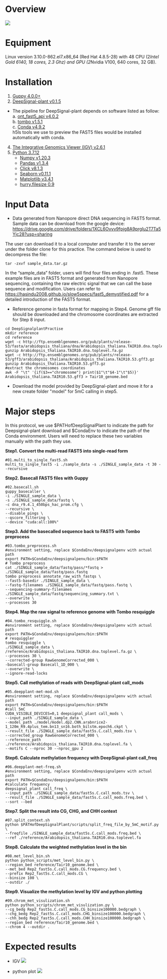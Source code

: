 # Overview
![](https://i.bmp.ovh/imgs/2022/07/15/a391a1e5c274bdf7.png)

# Equipment 

Linux version 3.10.0-862.el7.x86_64 (Red Hat 4.8.5-28) with 48 CPU (2*Intel Gold 6140, 18 cores, 2.3 Ghz) and GPU (2*Nvidia V100, 640 cores, 32 GB).

# Installation
1.	[Guppy 4.0.0+](https://timkahlke.github.io/LongRead_tutorials/BS_G.html)
2.	[DeepSignal-plant v0.1.5](https://github.com/PengNi/DeepSignal-plant)
* The pipeline for DeepSignal-plant depends on software listed as follow:  
  a.	[ont_fast5_api v4.0.2](https://github.com/nanoporetech/ont_fast5_api)  
  b.	[tombo v1.5.1](https://github.com/nanoporetech/tombo)  
  c.	[Conda v4.9.2](https://docs.conda.io/en/latest/)  
h5ls tools we use to preview the FAST5 files would be installed automatically with conda.
4.  [The Integrative Genomics Viewer (IGV) v2.6.1](https://software.broadinstitute.org/software/igv/)
5.  [Python 3.7.12](https://www.python.org/)
	* [Numpy v1.20.3](https://numpy.org/)
	* [Pandas v1.3.4](https://pandas.pydata.org/)
	* [Click v8.1.3](https://click.palletsprojects.com/en/8.1.x/)
	* [Seaborn v0.11.1](https://seaborn.pydata.org/)
	* [Matplotlib v3.4.1](https://matplotlib.org/)
	* [hurry.filesize 0.9](https://pypi.org/project/hurry.filesize/)

# Input Data

* Data generated from Nanopore direct DNA sequencing in FAST5 format.
Sample data can be download from the google device:   
https://drive.google.com/drive/folders/1XCL6Ovvv9fpjg8A9prgIu2T7Ta5Yjc28?usp=sharing

The user can download it to a local computer and transfer it to the server under the folder clone for this practice. The command below is used to decompress the file:

```
tar -zxvf sample_data.tar.gz 
```

In the “sample_data” folder, users will find four files ending in .fast5. These example files are in FAST5 format and generated from Nanopore sequencing, containing the raw electric signal that we can call the base sequence and modification. Users can refer to https://hasindu2008.github.io/slow5specs/fast5_demystified.pdf for a detailed introduction of the FAST5 format.

* Reference genome in fasta format for mapping in Step4. Genome gff file should be downloaded and the chromosome coordinates are extracted for Step 8 input.
```
cd DeepSignalplantPractise
mkdir reference
cd reference
wget -c http://ftp.ensemblgenomes.org/pub/plants/release-53/fasta/arabidopsis_thaliana/dna/Arabidopsis_thaliana.TAIR10.dna.toplevel.fa.gz 
gunzip Arabidopsis_thaliana.TAIR10.dna.toplevel.fa.gz
wget -c http://ftp.ensemblgenomes.org/pub/plants/release-53/gff3/arabidopsis_thaliana/Arabidopsis_thaliana.TAIR10.53.gff3.gz 
gunzip Arabidopsis_thaliana.TAIR10.53.gff3.gz
#extract the chromosomes coordinates
awk -F "\t" '{if($3=="chromosome") print($1"\t"$4-1"\t"$5)}' Arabidopsis_thaliana.TAIR10.53.gff3 > Tair10_genome.bed
```

* Download the model provided by DeepSignal-plant and move it for a new create folder "model" for 5mC calling in step5.

# Major steps 

In this protocol, we use $PATHofDeepSignalPlant to indicate the path for Deepsignal-plant download and $CondaEnv to indicate the path of the Conda environment. Users will need to replace these two variables manually with the path they use.

**Step1. Convert the multi-read FAST5 into single-read form**
```
#01.multi_to_single_fast5.sh
multi_to_single_fast5 -i ./sample_data -s ./SINGLE_sample_data -t 30 --recursive
```

**Step2. Basecall FAST5 files with Guppy**

```
#02.basecall.sh
guppy_basecaller \
-i ./SINGLE_sample_data \
-s ./SINGLE_sample_data/fastq \
-c dna_r9.4.1_450bps_hac_prom.cfg \
--recursive \
--disable_pings \
--qscore_filtering \
--device "cuda:all:100%"
```

**Step3. Add the basecalled sequence back to FAST5 with Tombo preprocess**

```
#03.tombo_preprocess.sh
#environment setting, replace $CondaEnv/deepsignalpenv with actual path
export PATH=$CondaEnv/deepsignalpenv/bin:$PATH
# Tombo preprocess
cat ./SINGLE_sample_data/fastq/pass/*fastq > ./SINGLE_sample_data/fastq/pass.fastq
tombo preprocess annotate_raw_with_fastqs \
--fast5-basedir ./SINGLE_sample_data \
--fastq-filenames ./SINGLE_sample_data/fastq/pass.fastq \
--sequencing-summary-filenames ./SINGLE_sample_data/fastq/sequencing_summary.txt \
--overwrite \
--processes 30
```
**Step4. Map the raw signal to reference genome with Tombo resquiggle**

```
#04.tombo_resquiggle.sh
#environment setting, replace $CondaEnv/deepsignalpenv with actual path
export PATH=$CondaEnv/deepsignalpenv/bin:$PATH
# resquiggler
tombo resquiggle \
./SINGLE_sample_data \
/reference/Arabidopsis_thaliana.TAIR10.dna.toplevel.fa.gz \
--processes 30 \
--corrected-group RawGenomeCorrected_000 \
-basecall-group Basecall_1D_000 \
--overwrite \
--ignore-read-locks
```

**Step5. Call methylation of reads with DeepSignal-plant call_mods**
```
#05.deepplant-met-mod.sh
#environment setting, replace $CondaEnv/deepsignalpenv with actual path
export PATH=$CondaEnv/deepsignalpenv/bin:$PATH
#call 5mC
CUDA_VISIBLE_DEVICES=0,1 deepsignal_plant call_mods \
--input_path ./SINGLE_sample_data \
--model_path ./model/model.dp2.CNN.arabnrice2-1_120m_R9.4plus_tem.bn13_sn16.both_bilstm.epoch6.ckpt \
--result_file ./SINGLE_sample_data/fast5s.C.call_mods.tsv \
--corrected_group RawGenomeCorrected_000 \
--reference_path ./reference/Arabidopsis_thaliana.TAIR10.dna.toplevel.fa \
--motifs C --nproc 30 --nproc_gpu 2
```

**Step6. Calculate methylation frequency with DeepSignal-plant call_freq**
```
#06.deepplant-met-freq.sh
#environment setting, replace $CondaEnv/deepsignalpenv with actual path
export PATH=$CondaEnv/deepsignalpenv/bin:$PATH
#calculate frequency
deepsignal_plant call_freq \
--input_path ./SINGLE_sample_data/fast5s.C.call_mods.tsv \
--result_file ./SINGLE_sample_data/fast5s.C.call_mods.freq.bed \
--sort --bed
```

**Step7. Split the result into CG, CHG, and CHH context**
```
#07.split_context.sh
python $PATHofDeepSignalPlant/scripts/split_freq_file_by_5mC_motif.py \
--freqfile ./SINGLE_sample_data/fast5s.C.call_mods.freq.bed \
--ref ./reference/Arabidopsis_thaliana.TAIR10.dna.toplevel.fa
```

**Step8. Calculate the weighted methylation level in the bin**

```
#08.met_level_bin.sh
python python_scripts/met_level_bin.py \
--region_bed reference/Tair10_genome.bed \
--met_bed Rep2_fast5s.C.call_mods.CG.frequency.bed \
--prefix Rep2_fast5s.C.call_mods.CG \
--binsize 100 \
--outdir ./
```

**Step9. Visualize the methylation level by IGV and python plotting**

```
#09.chrom_met_visulization.sh
python python_scripts/chrom_met_visulization.py \
--cg_bedg Rep2_fast5s.C.call_mods.CG_binsize100000.bedgraph \
--chg_bedg Rep2_fast5s.C.call_mods.CHG_binsize100000.bedgraph \
--chh_bedg Rep2_fast5s.C.call_mods.CHH_binsize100000.bedgraph \
--region_bed reference/Tair10_genome.bed \
--chrom 4 --outdir .
```

# Expected results
* IGV
![](https://i.bmp.ovh/imgs/2022/07/15/6926219c876358d3.png)

* python plot
![](https://s3.bmp.ovh/imgs/2022/07/15/2d6b39652145e048.png)

